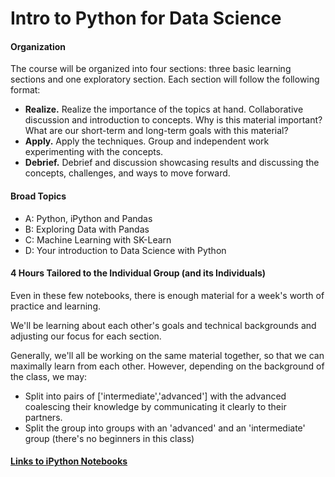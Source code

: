 # Intro to Python for Data Science

#### Organization

The course will be organized into four sections: three basic learning sections and one exploratory section. Each section will follow the following format:

* **Realize.** Realize the importance of the topics at hand. Collaborative discussion and introduction to concepts.  Why is this material important?  What are our short-term and long-term goals with this material?
* **Apply.** Apply the techniques.  Group and independent work experimenting with the concepts.  
* **Debrief.**  Debrief and discussion showcasing results and discussing the concepts, challenges, and ways to move forward.

#### Broad Topics

* A: Python, iPython and Pandas
* B: Exploring Data with Pandas
* C: Machine Learning with SK-Learn
* D: Your introduction to Data Science with Python

#### 4 Hours Tailored to the Individual Group (and its Individuals)

Even in these few notebooks, there is enough material for a week's worth of practice and learning.

We'll be learning about each other's goals and technical backgrounds and adjusting our focus for each section.

Generally, we'll all be working on the same material together, so that we can maximally learn from each other.  However, depending on the background of the class, we may:
* Split into pairs of ['intermediate','advanced'] with the advanced coalescing their knowledge by communicating it clearly to their partners.
* Split the group into groups with an 'advanced' and an 'intermediate' group (there's no beginners in this class)


#### [Links to iPython Notebooks](http://nbviewer.ipython.org/github/TeachingDataScience/python-for-data-science/tree/master/)


